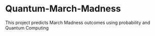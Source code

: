# Quantum-March-Madness
This project predicts March Madness outcomes using probability and Quantum Computing
